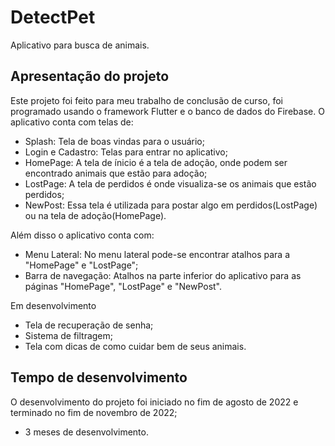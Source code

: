 # DetectPet

Aplicativo para busca de animais.

  ##  Apresentação do projeto

Este projeto foi feito para meu trabalho de conclusão de curso, foi programado usando o framework Flutter e o banco de dados do Firebase.
O aplicativo conta com telas de: 
  - Splash: Tela de boas vindas para o usuário;
  - Login e Cadastro: Telas para entrar no aplicativo;
  - HomePage: A tela de ínicio é a tela de adoção, onde podem ser encontrado animais que estão para adoção;
  - LostPage: A tela de perdidos é onde visualiza-se os animais que estão perdidos;
  - NewPost: Essa tela é utilizada para postar algo em perdidos(LostPage) ou na tela de adoção(HomePage).
  
 Além disso o aplicativo conta com:
 - Menu Lateral: No menu lateral pode-se encontrar atalhos para a "HomePage" e "LostPage";
 - Barra de navegação: Atalhos na parte inferior do aplicativo para as páginas "HomePage", "LostPage" e "NewPost".
  
Em desenvolvimento
  - Tela de recuperação de senha;
  - Sistema de filtragem;
  - Tela com dicas de como cuidar bem de seus animais.
  
  ## Tempo de desenvolvimento
  O desenvolvimento do projeto foi iniciado no fim de agosto de 2022 e terminado no fim de novembro de 2022;
  - 3 meses de desenvolvimento.
